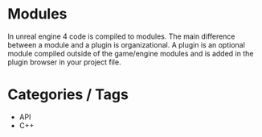 # Modules
In unreal engine 4 code is compiled to modules. The main difference between a module and a plugin is organizational.
A plugin is an optional module compiled outside of the game/engine modules and is added in the plugin browser in your project file.

# Categories / Tags
* API
* C++